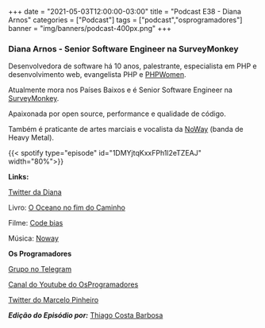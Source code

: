 +++
date = "2021-05-03T12:00:00-03:00"
title = "Podcast E38 - Diana Arnos"
categories = ["Podcast"]
tags = ["podcast","osprogramadores"]
banner = "img/banners/podcast-400px.png"
+++

### Diana Arnos - Senior Software Engineer na SurveyMonkey

Desenvolvedora de software há 10 anos, palestrante, especialista em PHP e desenvolvimento web, evangelista PHP e [PHPWomen](https://phpwomen.org.br/).

Atualmente mora nos Países Baixos e é Senior Software Engineer na [SurveyMonkey](https://www.surveymonkey.com/). 

Apaixonada por open source, performance e qualidade de código.

Também é praticante de artes marciais e vocalista da [NoWay](https://nowayofficial.net/) (banda de Heavy Metal).


{{< spotify type="episode" id="1DMYjtqKxxFPh1l2eTZEAJ" width="80%">}}


**Links:**

[Twitter da Diana](https://twitter.com/dianaarnos)

Livro: [O Oceano no fim do Caminho](https://www.amazon.com.br/Oceano-Fim-Caminho-Neil-Gaiman/dp/8580573688/ref=sr_1_1?__mk_pt_BR=%C3%85M%C3%85%C5%BD%C3%95%C3%91&dchild=1&keywords=Oceano+no+Caminho&qid=1620011078&sr=8-1)

Filme: [Code bias](https://www.imdb.com/title/tt11394170/)

Música: [Noway](https://www.youtube.com/channel/UC6UGZus8Uj-KAtN2OFwqogQ)


**Os Programadores**

[Grupo no Telegram](https://t.me/osprogramadores)

[Canal do Youtube do OsProgramadores](https://www.youtube.com/channel/UCt_YNYGl6K5yNXlXEQDdwWg?view_as=subscriber)

[Twitter do Marcelo Pinheiro](https://twitter.com/mpinheir)

***Edição do Episódio por:*** [Thiago Costa Barbosa](https://www.linkedin.com/in/ThiagoCostaBarbosa/)
